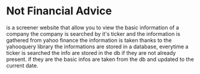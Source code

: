 # Not Financial Advice 
 is a screener website that allow you to view the basic information of a company
 the company is searched by it's ticker and the information is gathered from yahoo finance
 the information is taken thanks to the yahooquery library 
 the informations are stored in a database, everytime a ticker is searched the info are 
 stored in the db if they are not already present. if they are the basic infos are taken 
 from the db and updated to the current date.
 

